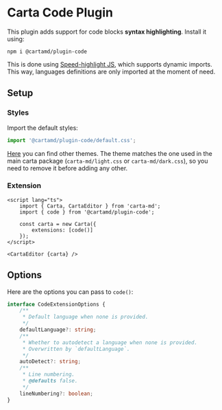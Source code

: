 # Carta Code Plugin

This plugin adds support for code blocks **syntax highlighting**. Install it using:

```
npm i @cartamd/plugin-code
```

This is done using [Speed-highlight JS](https://github.com/speed-highlight/core), which supports dynamic imports. This way, languages definitions are only imported at the moment of need.

## Setup

### Styles

Import the default styles:

```ts
import '@cartamd/plugin-code/default.css';
```

[Here](https://github.com/speed-highlight/core/tree/main/src/themes) you can find other themes. The theme matches the one used in the main carta package (`carta-md/light.css` or `carta-md/dark.css`), so you need to remove it before adding any other.

### Extension

```svelte
<script lang="ts">
	import { Carta, CartaEditor } from 'carta-md';
	import { code } from '@cartamd/plugin-code';

	const carta = new Carta({
		extensions: [code()]
	});
</script>

<CartaEditor {carta} />
```

## Options

Here are the options you can pass to `code()`:

```ts
interface CodeExtensionOptions {
	/**
	 * Default language when none is provided.
	 */
	defaultLanguage?: string;
	/**
	 * Whether to autodetect a language when none is provided.
	 * Overwritten by `defaultLanguage`.
	 */
	autoDetect?: string;
	/**
	 * Line numbering.
	 * @defaults false.
	 */
	lineNumbering?: boolean;
}
```

